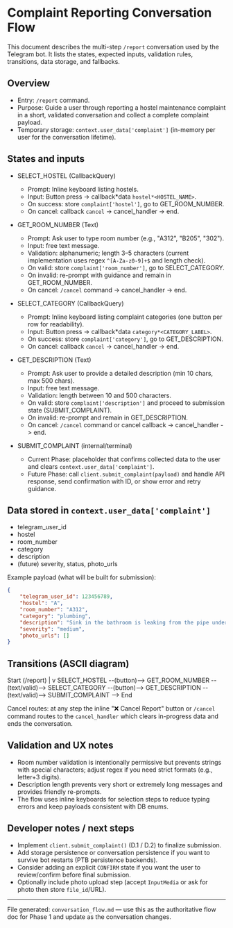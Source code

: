 # Complaint Reporting Conversation Flow

This document describes the multi-step `/report` conversation used by the Telegram bot. It lists the states, expected inputs, validation rules, transitions, data storage, and fallbacks.

## Overview

-   Entry: `/report` command.
-   Purpose: Guide a user through reporting a hostel maintenance complaint in a short, validated conversation and collect a complete complaint payload.
-   Temporary storage: `context.user_data['complaint']` (in-memory per user for the conversation lifetime).

## States and inputs

-   SELECT_HOSTEL (CallbackQuery)

    -   Prompt: Inline keyboard listing hostels.
    -   Input: Button press -> callback*data `hostel*<HOSTEL_NAME>`.
    -   On success: store `complaint['hostel']`, go to GET_ROOM_NUMBER.
    -   On cancel: callback `cancel` -> cancel_handler -> end.

-   GET_ROOM_NUMBER (Text)

    -   Prompt: Ask user to type room number (e.g., "A312", "B205", "302").
    -   Input: free text message.
    -   Validation: alphanumeric; length 3–5 characters (current implementation uses regex `^[A-Za-z0-9]+$` and length check).
    -   On valid: store `complaint['room_number']`, go to SELECT_CATEGORY.
    -   On invalid: re-prompt with guidance and remain in GET_ROOM_NUMBER.
    -   On cancel: `/cancel` command -> cancel_handler -> end.

-   SELECT_CATEGORY (CallbackQuery)

    -   Prompt: Inline keyboard listing complaint categories (one button per row for readability).
    -   Input: Button press -> callback*data `category*<CATEGORY_LABEL>`.
    -   On success: store `complaint['category']`, go to GET_DESCRIPTION.
    -   On cancel: callback `cancel` -> cancel_handler -> end.

-   GET_DESCRIPTION (Text)

    -   Prompt: Ask user to provide a detailed description (min 10 chars, max 500 chars).
    -   Input: free text message.
    -   Validation: length between 10 and 500 characters.
    -   On valid: store `complaint['description']` and proceed to submission state (SUBMIT_COMPLAINT).
    -   On invalid: re-prompt and remain in GET_DESCRIPTION.
    -   On cancel: `/cancel` command or cancel callback -> cancel_handler -> end.

-   SUBMIT_COMPLAINT (internal/terminal)
    -   Current Phase: placeholder that confirms collected data to the user and clears `context.user_data['complaint']`.
    -   Future Phase: call `client.submit_complaint(payload)` and handle API response, send confirmation with ID, or show error and retry guidance.

## Data stored in `context.user_data['complaint']`

-   telegram_user_id
-   hostel
-   room_number
-   category
-   description
-   (future) severity, status, photo_urls

Example payload (what will be built for submission):

```json
{
    "telegram_user_id": 123456789,
    "hostel": "A",
    "room_number": "A312",
    "category": "plumbing",
    "description": "Sink in the bathroom is leaking from the pipe under the basin.",
    "severity": "medium",
    "photo_urls": []
}
```

## Transitions (ASCII diagram)

Start (/report)
|
v
SELECT_HOSTEL --(button)--> GET_ROOM_NUMBER --(text/valid)--> SELECT_CATEGORY --(button)--> GET_DESCRIPTION --(text/valid)--> SUBMIT_COMPLAINT --> End

Cancel routes: at any step the inline "❌ Cancel Report" button or `/cancel` command routes to the `cancel_handler` which clears in-progress data and ends the conversation.

## Validation and UX notes

-   Room number validation is intentionally permissive but prevents strings with special characters; adjust regex if you need strict formats (e.g., letter+3 digits).
-   Description length prevents very short or extremely long messages and provides friendly re-prompts.
-   The flow uses inline keyboards for selection steps to reduce typing errors and keep payloads consistent with DB enums.

## Developer notes / next steps

-   Implement `client.submit_complaint()` (D.1 / D.2) to finalize submission.
-   Add storage persistence or conversation persistence if you want to survive bot restarts (PTB persistence backends).
-   Consider adding an explicit `CONFIRM` state if you want the user to review/confirm before final submission.
-   Optionally include photo upload step (accept `InputMedia` or ask for photo then store `file_id`/URL).

---

File generated: `conversation_flow.md` — use this as the authoritative flow doc for Phase 1 and update as the conversation changes.
